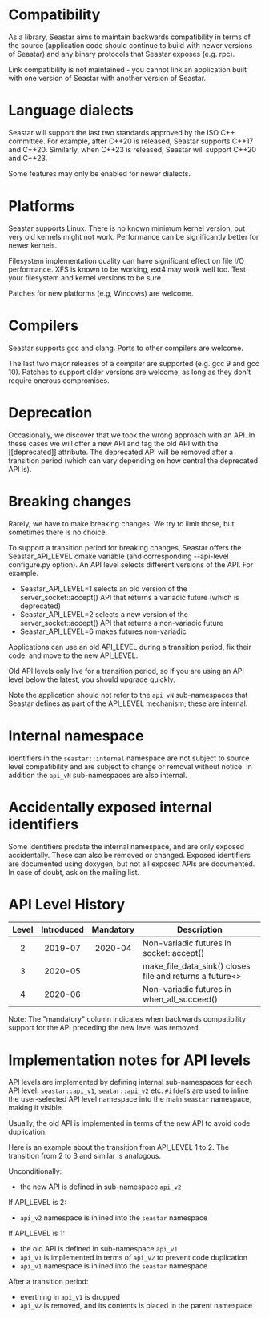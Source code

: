 Compatibility
=============

As a library, Seastar aims to maintain backwards compatibility
in terms of the source (application code should continue to
build with newer versions of Seastar) and any binary protocols
that Seastar exposes (e.g. rpc).

Link compatibility is not maintained - you cannot link an
application built with one version of Seastar with another
version of Seastar.

Language dialects
=================

Seastar will support the last two standards approved by the
ISO C++ committee. For example, after C++20 is released,
Seastar supports C++17 and C++20.  Similarly, when C++23 is released,
Seastar will support C++20 and C++23.

Some features may only be enabled for newer dialects.


Platforms
=========

Seastar supports Linux. There is no known minimum kernel version,
but very old kernels might not work. Performance can be significantly
better for newer kernels.

Filesystem implementation quality can have significant effect on
file I/O performance. XFS is known to be working, ext4 may work well
too. Test your filesystem and kernel versions to be sure. 

Patches for new platforms (e.g, Windows) are welcome.


Compilers
=========

Seastar supports gcc and clang. Ports to other compilers are
welcome.

The last two major releases of a compiler are supported (e.g.
gcc 9 and gcc 10). Patches to support older versions are welcome,
as long as they don't require onerous compromises.

Deprecation
===========

Occasionally, we discover that we took the wrong approach with
an API. In these cases we will offer a new API and tag the old
API with the [[deprecated]] attribute. The deprecated API will
be removed after a transition period (which can vary depending on
how central the deprecated API is).

Breaking changes
================

Rarely, we have to make breaking changes. We try to limit those,
but sometimes there is no choice.

To support a transition period for breaking changes, Seastar
offers the Seastar_API_LEVEL cmake variable (and corresponding
--api-level configure.py option). An API level selects different
versions of the API. For example.

   - Seastar_API_LEVEL=1 selects an old version of the
     server_socket::accept() API that returns a variadic
     future (which is deprecated)
   - Seastar_API_LEVEL=2 selects a new version of the
     server_socket::accept() API that returns a non-variadic
     future
   - Seastar_API_LEVEL=6 makes futures non-variadic

Applications can use an old API_LEVEL during a transition
period, fix their code, and move to the new API_LEVEL.

Old API levels only live for a transition period, so if
you are using an API level below the latest, you should
upgrade quickly.

Note the application should not refer to the `api_vN`
sub-namespaces that Seastar defines as part of the API_LEVEL
mechanism; these are internal.

Internal namespace
==================

Identifiers in the `seastar::internal` namespace are not subject
to source level compatibility and are subject to change or removal
without notice. In addition the `api_vN` sub-namespaces are also
internal.

Accidentally exposed internal identifiers
=========================================

Some identifiers predate the internal namespace, and are only
exposed accidentally. These can also be removed or changed. Exposed
identifiers are documented using doxygen, but not all exposed
APIs are documented. In case of doubt, ask on the mailing list.


API Level History
=================

|Level|Introduced |Mandatory|Description                                   |
|:---:|:---------:|:-------:| -------------------------------------------- |
| 2   |  2019-07  | 2020-04 | Non-variadic futures in socket::accept()     |
| 3   |  2020-05  |         | make_file_data_sink() closes file and returns a future<>  |
| 4   |  2020-06  |         | Non-variadic futures in when_all_succeed()   |


Note: The "mandatory" column indicates when backwards compatibility
support for the API preceding the new level was removed.

Implementation notes for API levels
===================================

API levels are implemented by defining internal sub-namespaces
for each API level: `seastar::api_v1`, `seatar::api_v2` etc. `#ifdef`s
are used to inline the user-selected API level namespace into the
main `seastar` namespace, making it visible.

Usually, the old API is implemented in terms of the new API to
avoid code duplication.

Here is an example about the transition from API_LEVEL 1 to 2. The
transition from 2 to 3 and similar is analogous.

Unconditionally:
 - the new API is defined in sub-namespace `api_v2`

If API_LEVEL is 2:
 - `api_v2` namespace is inlined into the `seastar` namespace

If API_LEVEL is 1:
 - the old API is defined in sub-namespace `api_v1`
 - `api_v1` is implemented in terms of `api_v2` to prevent code duplication
 - `api_v1` namespace is inlined into the `seastar` namespace

After a transition period:
 - everthing in `api_v1` is dropped
 - `api_v2` is removed, and its contents is placed in the parent namespace